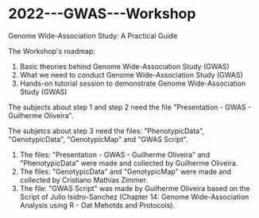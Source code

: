 # 2022---GWAS---Workshop

Genome Wide-Association Study: A Practical Guide

The Workshop's roadmap:

1) Basic theories behind Genome Wide-Association Study (GWAS)
2) What we need to conduct Genome Wide-Association Study (GWAS)
3) Hands-on tutorial session to demonstrate Genome Wide-Association Study (GWAS)

The subjects about step 1 and step 2 need the file "Presentation - GWAS - Guilherme Oliveira".

The subjetcs about step 3 need the files: "PhenotypicData", "GenotypicData", "GenotypicMap" and "GWAS Script".

1) The files: "Presentation - GWAS - Guilherme Oliveira" and "PhenotypicData" were made and collected by Guilherme Oliveira.
2) The files: "GenotypicData" and "GenotypicMap" were made and collected by Cristiano Mathias Zimmer.
3) The file: "GWAS Script" was made by Guilherme Oliveira based on the Script of Julio Isidro-Sanchez (Chapter 14: Genome Wide-Association Analysis using R - Oat Mehotds and Protocols).
